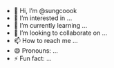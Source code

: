 - 👋 Hi, I’m @sungcoook
- 👀 I’m interested in ...
- 🌱 I’m currently learning ...
- 💞️ I’m looking to collaborate on ...
- 📫 How to reach me ...
- 😄 Pronouns: ...
- ⚡ Fun fact: ...

<!---
sungcoook/sungcoook is a ✨ special ✨ repository because its `README.md` (this file) appears on your GitHub profile.
You can click the Preview link to take a look at your changes.
--->
